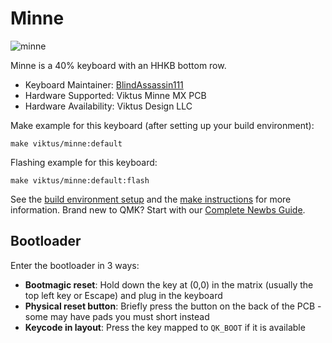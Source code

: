 # Minne

![minne](https://i.imgur.com/OKnryxch.png)

Minne is a 40% keyboard with an HHKB bottom row.

-   Keyboard Maintainer: [BlindAssassin111](https://github.com/BlindAssassin111)
-   Hardware Supported: Viktus Minne MX PCB
-   Hardware Availability: Viktus Design LLC

Make example for this keyboard (after setting up your build environment):

    make viktus/minne:default

Flashing example for this keyboard:

    make viktus/minne:default:flash

See the [build environment setup](https://docs.qmk.fm/#/getting_started_build_tools) and the [make instructions](https://docs.qmk.fm/#/getting_started_make_guide) for more information. Brand new to QMK? Start with our [Complete Newbs Guide](https://docs.qmk.fm/#/newbs).

## Bootloader

Enter the bootloader in 3 ways:

* **Bootmagic reset**: Hold down the key at (0,0) in the matrix (usually the top left key or Escape) and plug in the keyboard
* **Physical reset button**: Briefly press the button on the back of the PCB - some may have pads you must short instead
* **Keycode in layout**: Press the key mapped to `QK_BOOT` if it is available
